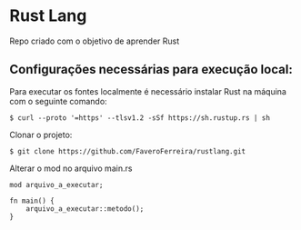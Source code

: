# Rust Lang

Repo criado com o objetivo de aprender Rust

## Configurações necessárias para execução local: 

Para executar os fontes localmente é necessário instalar Rust na máquina com o seguinte comando:

```$ curl --proto '=https' --tlsv1.2 -sSf https://sh.rustup.rs | sh```

Clonar o projeto:

```$ git clone https://github.com/FaveroFerreira/rustlang.git```

Alterar o mod no arquivo main.rs

```
mod arquivo_a_executar;

fn main() {
    arquivo_a_executar::metodo();
}
```